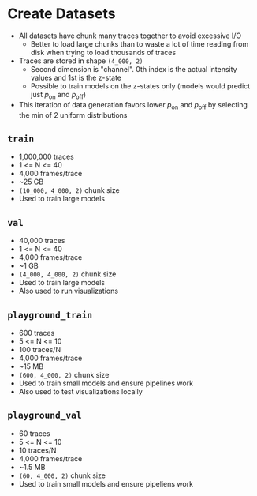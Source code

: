 # Create Datasets

- All datasets have chunk many traces together to avoid excessive I/O
    - Better to load large chunks than to waste a lot of time reading from disk when trying to load thousands of traces
- Traces are stored in shape `(4_000, 2)`
    - Second dimension is "channel". 0th index is the actual intensity values and 1st is the z-state
    - Possible to train models on the z-states only (models would predict just $p_\text{on}$ and $p_\text{off}$)
- This iteration of data generation favors lower $p_\text{on}$ and $p_\text{off}$ by selecting the min of 2 uniform distributions

## `train`

- 1,000,000 traces
- 1 <= N <= 40
- 4,000 frames/trace
- ~25 GB
- `(10_000, 4_000, 2)` chunk size
- Used to train large models

## `val`

- 40,000 traces
- 1 <= N <= 40
- 4,000 frames/trace
- ~1 GB
- `(4_000, 4_000, 2)` chunk size
- Used to train large models
- Also used to run visualizations

## `playground_train`

- 600 traces
- 5 <= N <= 10
- 100 traces/N
- 4,000 frames/trace
- ~15 MB
- `(600, 4_000, 2)` chunk size
- Used to train small models and ensure pipelines work
- Also used to test visualizations locally

## `playground_val`

- 60 traces
- 5 <= N <= 10
- 10 traces/N
- 4,000 frames/trace
- ~1.5 MB
- `(60, 4_000, 2)` chunk size
- Used to train small models and ensure pipeliens work